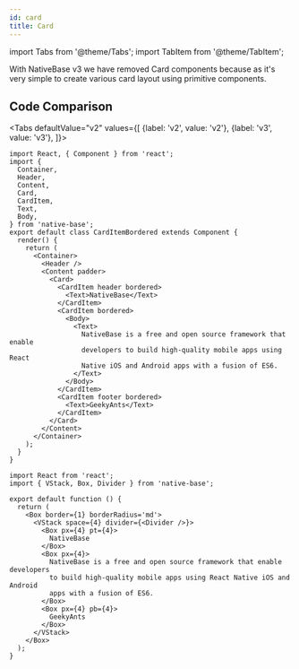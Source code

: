 ```yaml
---
id: card
title: Card
---
```


import Tabs from '@theme/Tabs';
import TabItem from '@theme/TabItem';

With NativeBase v3 we have removed Card components because as it's very simple to create various card layout using primitive components.

## Code Comparison

<Tabs
defaultValue="v2"
values={[
{label: 'v2', value: 'v2'},
{label: 'v3', value: 'v3'},
]}>
<TabItem value="v2">

```tsx
import React, { Component } from 'react';
import {
  Container,
  Header,
  Content,
  Card,
  CardItem,
  Text,
  Body,
} from 'native-base';
export default class CardItemBordered extends Component {
  render() {
    return (
      <Container>
        <Header />
        <Content padder>
          <Card>
            <CardItem header bordered>
              <Text>NativeBase</Text>
            </CardItem>
            <CardItem bordered>
              <Body>
                <Text>
                  NativeBase is a free and open source framework that enable
                  developers to build high-quality mobile apps using React
                  Native iOS and Android apps with a fusion of ES6.
                </Text>
              </Body>
            </CardItem>
            <CardItem footer bordered>
              <Text>GeekyAnts</Text>
            </CardItem>
          </Card>
        </Content>
      </Container>
    );
  }
}
```

</TabItem>
<TabItem value="v3">

```tsx
import React from 'react';
import { VStack, Box, Divider } from 'native-base';

export default function () {
  return (
    <Box border={1} borderRadius='md'>
      <VStack space={4} divider={<Divider />}>
        <Box px={4} pt={4}>
          NativeBase
        </Box>
        <Box px={4}>
          NativeBase is a free and open source framework that enable developers
          to build high-quality mobile apps using React Native iOS and Android
          apps with a fusion of ES6.
        </Box>
        <Box px={4} pb={4}>
          GeekyAnts
        </Box>
      </VStack>
    </Box>
  );
}
```

</TabItem>
</Tabs>
